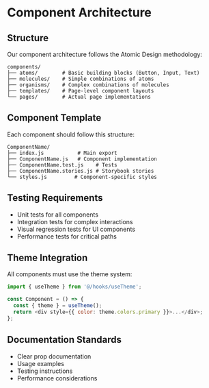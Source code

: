 # Component Architecture

## Structure
Our component architecture follows the Atomic Design methodology:

```
components/
├── atoms/        # Basic building blocks (Button, Input, Text)
├── molecules/    # Simple combinations of atoms
├── organisms/    # Complex combinations of molecules
├── templates/    # Page-level component layouts
└── pages/        # Actual page implementations
```

## Component Template
Each component should follow this structure:

```
ComponentName/
├── index.js           # Main export
├── ComponentName.js   # Component implementation
├── ComponentName.test.js    # Tests
├── ComponentName.stories.js # Storybook stories
└── styles.js         # Component-specific styles
```

## Testing Requirements
- Unit tests for all components
- Integration tests for complex interactions
- Visual regression tests for UI components
- Performance tests for critical paths

## Theme Integration
All components must use the theme system:

```javascript
import { useTheme } from '@/hooks/useTheme';

const Component = () => {
  const { theme } = useTheme();
  return <div style={{ color: theme.colors.primary }}>...</div>;
};
```

## Documentation Standards
- Clear prop documentation
- Usage examples
- Testing instructions
- Performance considerations